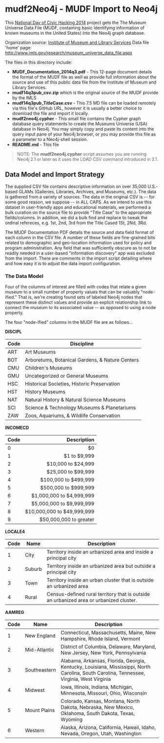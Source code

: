 mudf2Neo4j - MUDF Import to Neo4j
==========

This [National Day of Civic Hacking 2014](http://hackforchange.org/) project gets the The Museum Universe Data File (MUDF, containing basic identifying information of known museums in the United States) into the Neo4j graph database.

Organization source: [Institute of Museum and Library Services](http://www.imls.gov)
Data file 'home' page: http://www.imls.gov/research/museum_universe_data_file.aspx

The files in this directory include:

* __MUDF_Documentation_2014q3.pdf__ - This 12-page document details the format of the MUDF file as well as provide full information about the source and use of this public data file from the Institute of Museum and Library Services.
* __mudf14q3pub_csv.zip__ which is the original source of the MUDF provide by the IMLS
* __mudf14q3pub_TitleCase.csv__ - This 7.5 MD file can be loaded remotely via this file's GitHub URL, however it is usually a better choice to download the file and import it locally.
* __mudf2neo4j.cypher__ - This small file contains the Cypher graph database query statements to create the Museums Universe (USA) database in Neo4j. You may simply copy and paste its content into the query input pane of your Neo4j browser, or you may provide this file as a parameter to a Neo4j-shell session.
* __README.md__ - This file

> NOTE: The __mudf2neo4j.cypher__ script assumes you are running Neo4j 2.1 or later as it uses the LOAD CSV command introduced in 2.1.

## Data Model and Import Strategy

The supplied CSV file contains descriptive information on over 35,000 U.S.-based GLAMs (Galleries, Libraries, Archives, and Museums, etc.). The data is gathered from a variety of sources. The data in the original CSV is -- for some good reason, we suppose -- in ALL CAPS. As we intend to use this dataset in user-friendly apps and educational materials, we performed a bulk curation on the source file to provide "Title Case" to the appropriate fields/columns. In addition, we did a bulk find and replace to tweak the ordinal refereces, e.g. 1st, 2nd, 3rd from the Title Cased 1St, 2Nd, 3Rd.

The MUDF Documentation PDF details the source and data field format of each column in the CSV file. A number of these fields are fine-grained bits related to demographic and geo-location information used for policy and program administration. Any field that was sufficiently obscure as to not be readily needed in a user-based "information discovery" app was excluded from the import. There are comments in the import script detailing where and how easy it is to adjust the data import configuration.

### The Data Model

Four of the columns of interest are filled with codes that relate a given museum to a small number of property values that can be valuably "node-ified." That is, we're creating found sets of labeled Neo4j nodes that represent these distinct values and provide an explicit relationship link to connect the museum to its associated value -- as opposed to using a node property.

The four "node-ified" columns in the MUDF file are as follows...

__DISCIPL__

Code 	| Discipline
-------- | ----------- 
ART 	| Art Museums 
BOT 	| Arboretums, Botanical Gardens, & Nature Centers 
CMU 	| Children's Museums 
GMU 	| Uncategorized or General Museums 
HSC 	| Historical Societies, Historic Preservation 
HST 	| History Museums 
NAT 	| Natural History & Natural Science Museums 
SCI 	| Science & Technology Museums & Planetariums 
ZAW 	| Zoos, Aquariums, & Wildlife Conservation

__INCOMECD__

Code 	| Description
-------- | ---------: 
0 	| $0 
1 	| $1 to $9,999 
2 	| $10,000 to $24,999 
3 	| $25,000 to $99,999 
4 	| $100,000 to $499,999 
5 	| $500,000 to $999,999 
6 	| $1,000,000 to $4,999,999 
7 	| $5,000,000 to $9,999,999 
8 	| $10,000,000 to $49,999,999
9 	| $50,000,000 to greater

__LOCALE4__

Code 	| Name 		| Description 
-------- | ----------- | --------
1		| City 		| Territory inside an urbanized area and inside a principal city
2		| Suburb 	| Territory inside an urbanized area but outside a principal city  
3		| Town 		| Territory inside an urban cluster that is outside an urbanized area 
4		| Rural 	| Census-defined rural territory that is outside an urbanized area or urbanized cluster.

__AAMREG__

Code 	| Name 			| Description 
-------- | -----------	| --------
1		| New England	| Connecticut, Massachusetts, Maine, New Hampshire, Rhode Island, Vermont 
2		| Mid-Atlantic 	| District of Columbia, Delaware, Maryland, New Jersey, New York, Pennsylvania 
3		| Southeastern	| Alabama, Arkansas, Florida, Georgia, Kentucky, Louisiana, Mississippi, North Carolina, South Carolina, Tennessee, Virginia, West Virginia
4		| Midwest		| Iowa, Illinois, Indiana, Michigan, Minnesota, Missouri, Ohio, Wisconsin 
5		| Mount Plains 	| Colorado, Kansas, Montana, North Dakota, Nebraska, New Mexico, Oklahoma, South Dakota, Texas, Wyoming 
6		| Western		| Alaska, Arizona, California, Hawaii, Idaho, Nevada, Oregon, Utah, Washington
